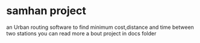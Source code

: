 # samhan project
an Urban routing software to find minimum cost,distance and time between two stations
you can read more a bout project in docs folder
